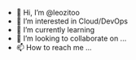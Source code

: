 - 👋 Hi, I’m @leozitoo
- 👀 I’m interested in Cloud/DevOps
- 🌱 I’m currently learning 
- 💞️ I’m looking to collaborate on ...
- 📫 How to reach me ...

<!---
leozitoo/leozitoo is a ✨ special ✨ repository because its `README.md` (this file) appears on your GitHub profile.
You can click the Preview link to take a look at your changes.
--->
